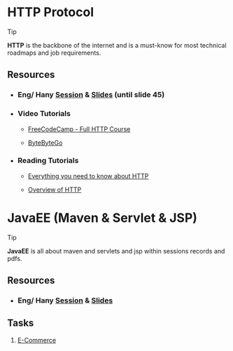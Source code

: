 # HTTP Protocol

> [!TIP]
> **HTTP** is the backbone of the internet and is a must-know for most technical roadmaps and job requirements.

## Resources

- ### Eng/ Hany [Session](https://drive.google.com/file/d/1i_y0d3QTwl5-BloyscsFSYYHVVKOixzE/view?usp=drive_link) & [Slides](https://drive.google.com/file/d/1jqCM5ebOkKEV35Ke6HDQNxaUlHGeThGJ/view?usp=drive_link) (until slide 45)

- ### Video Tutorials

    - [FreeCodeCamp - Full HTTP Course](https://youtu.be/2JYT5f2isg4?si=L-24lCJrbp7mup3I)

    - [ByteByteGo](https://youtu.be/a-sBfyiXysI?si=TIklbeVlKZGZgOoS)

- ### Reading Tutorials

    - [Everything you need to know about HTTP](https://cs.fyi/guide/http-in-depth)

    - [Overview of HTTP](https://developer.mozilla.org/en-US/docs/Web/HTTP/Overview)

# JavaEE (Maven & Servlet & JSP)

> [!TIP]
> **JavaEE** is all about maven and servlets and jsp within sessions records and pdfs.

## Resources

- ### Eng/ Hany [Session](https://drive.google.com/drive/folders/1kpJHiPO1rk5zV-1dmQokr7JDSadsUUxA) & [Slides](https://drive.google.com/drive/folders/1kpJHiPO1rk5zV-1dmQokr7JDSadsUUxA) 

## Tasks

1. [E-Commerce](javaee/ecommerce-servlet&jsp)